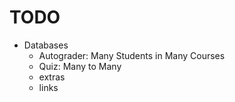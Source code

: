 # TODO

- Databases
  - Autograder: Many Students in Many Courses
  - Quiz: Many to Many
  - extras
  - links